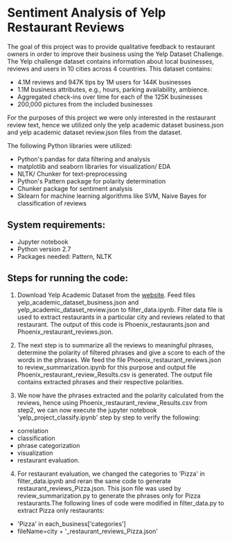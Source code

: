 # Sentiment Analysis of Yelp Restaurant Reviews 

The goal of this project was to provide qualitative feedback to restaurant owners in order to improve their business using the Yelp Dataset Challenge. The Yelp challenge dataset contains information about local businesses, reviews and users in 10 cities across 4 countries. This dataset contains:

* 4.1M reviews and 947K tips by 1M users for 144K businesses
* 1.1M business attributes, e.g., hours, parking availability, ambience.
* Aggregated check-ins over time for each of the 125K businesses
* 200,000 pictures from the included businesses

For the purposes of this project we were only interested in the restaurant review text, hence we utilized only the yelp academic dataset business.json and yelp academic dataset review.json files from the dataset. 

The following Python libraries were utilized:

* Python's pandas for data filtering and analysis
* matplotlib and seaborn libraries for visualization/ EDA
* NLTK/ Chunker for text-preprocessing 
* Python's Pattern package for polarity determination
* Chunker package for sentiment analysis
* Sklearn for machine learning algorithms like SVM, Naive Bayes for classification of reviews

## System requirements:
 - Jupyter notebook
 - Python version 2.7
 - Packages needed: Pattern, NLTK

## Steps for running the code:
1) Download Yelp Academic Dataset from the [website](https://www.yelp.com/dataset/download). Feed files yelp_academic_dataset_business.json and yelp_academic_dataset_review.json to filter_data.ipynb. Filter data file is used to extract restaurants in a particular city and reviews related to that restaurant. The output of this code is Phoenix_restaurants.json and Phoenix_restaurant_reviews.json.

2) The next step is to summarize all the reviews to meaningful phrases, determine the polarity of filtered phrases and give a score to each of the words in the phrases. We feed the file Phoenix_restaurant_reviews.json to review_summarization.ipynb for this purpose and output file Phoenix_restaurant_review_Results.csv is generated. The output file contains extracted phrases and their respective polarities.

3) We now have the phrases extracted and the polarity calculated from the reviews, hence using Phoenix_restaurant_review_Results.csv from step2, we can now execute the jupyter notebook 'yelp_project_classify.ipynb' step by step to verify the following:
  - correlation
  - classification
  - phrase categorization
  - visualization
  - restaurant evaluation. 

4) For restaurant evaluation, we changed the categories to 'Pizza' in filter_data.ipynb and reran the same code to generate restaurant_reviews_Pizza.json. This json file was used by review_summarization.py to generate the phrases only for Pizza restaurants.The following lines of code were modified in filter_data.py to extract Pizza only restaurants:

  * 'Pizza' in each_business['categories']
  * fileName=city + '_restaurant_reviews_Pizza.json'
